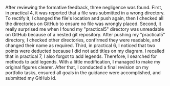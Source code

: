 After reviewing the formative feedback, three negligence was found.
First, in practical 4, it was reported that a file was submitted in a wrong directory. To rectify it, I changed the file's location and push again, then I checked all the directories on GitHub to ensure no file was wrongly placed.
Second, it really surprised me when I found my "practical5" directory was unreadable on GitHub because of a nested git repository. After pushing my "practical5" directory, I checked other directories, confirmed they were readable, and changed their name as required. 
Third, in practical 6, I noticed that two points were deducted because I did not add titles on my diagram. I recalled that in practical 7, I also forgot to add legends. Therefore, I searched for methods to add legends. With a little modification, I managed to make my original figures clearer.
After that, I conducted a final revision on my portfolio tasks, ensured all goals in the guidance were accomplished, and submitted my GitHub id.
